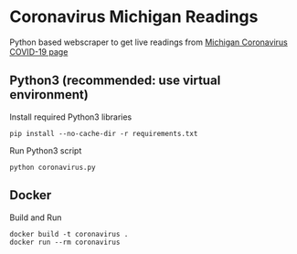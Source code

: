 # Coronavirus Michigan Readings

Python based webscraper to get live readings from [Michigan Coronavirus COVID-19 page](https://www.michigan.gov/coronavirus)

## Python3 (recommended: use virtual environment)

Install required Python3 libraries

```
pip install --no-cache-dir -r requirements.txt
```

Run Python3 script

```
python coronavirus.py
```
## Docker

Build and Run

```
docker build -t coronavirus .
docker run --rm coronavirus
```